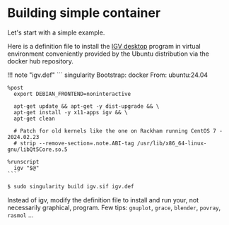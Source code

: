 # Building simple container

Let's start with a simple example.  

Here is a definition file to install the [IGV desktop](https://igv.org/doc/desktop/) program in virtual environment conveniently provided by the Ubuntu distribution via the docker hub repository.

!!! note "igv.def"
    ``` singularity
    Bootstrap: docker
    From: ubuntu:24.04

    %post
      export DEBIAN_FRONTEND=noninteractive
      
      apt-get update && apt-get -y dist-upgrade && \
      apt-get install -y x11-apps igv && \
      apt-get clean

      # Patch for old kernels like the one on Rackham running CentOS 7 - 2024.02.23
      # strip --remove-section=.note.ABI-tag /usr/lib/x86_64-linux-gnu/libQt5Core.so.5

    %runscript
      igv "$@"
    ```

``` bash
$ sudo singularity build igv.sif igv.def
```

Instead of igv, modify the definition file to install and run your, not necessarily graphical, program. Few tips: `gnuplot`, `grace`, `blender`, `povray`, `rasmol`  ...

